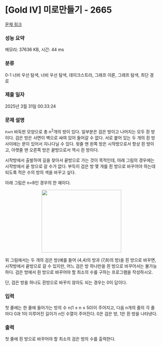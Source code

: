 # [Gold IV] 미로만들기 - 2665 

[문제 링크](https://www.acmicpc.net/problem/2665) 

### 성능 요약

메모리: 37636 KB, 시간: 44 ms

### 분류

0-1 너비 우선 탐색, 너비 우선 탐색, 데이크스트라, 그래프 이론, 그래프 탐색, 최단 경로

### 제출 일자

2025년 3월 31일 00:33:24

### 문제 설명

<p>n×n 바둑판 모양으로 총 n<sup>2</sup>개의 방이 있다. 일부분은 검은 방이고 나머지는 모두 흰 방이다. 검은 방은 사면이 벽으로 싸여 있어 들어갈 수 없다. 서로 붙어 있는 두 개의 흰 방 사이에는 문이 있어서 지나다닐 수 있다. 윗줄 맨 왼쪽 방은 시작방으로서 항상 흰 방이고, 아랫줄 맨 오른쪽 방은 끝방으로서 역시 흰 방이다.</p>

<p>시작방에서 출발하여 길을 찾아서 끝방으로 가는 것이 목적인데, 아래 그림의 경우에는 시작방에서 끝 방으로 갈 수가 없다. 부득이 검은 방 몇 개를 흰 방으로 바꾸어야 하는데 되도록 적은 수의 방의 색을 바꾸고 싶다.</p>

<p>아래 그림은 n=8인 경우의 한 예이다.</p>

<p style="text-align: center;"><img alt="" src="https://www.acmicpc.net/upload/images/MW747ysuRPRpii4KaUvptRDAx46g.png" style="width: 263px; height: 207px; "></p>

<p>위 그림에서는 두 개의 검은 방(예를 들어 (4,4)의 방과 (7,8)의 방)을 흰 방으로 바꾸면, 시작방에서 끝방으로 갈 수 있지만, 어느 검은 방 하나만을 흰 방으로 바꾸어서는 불가능하다. 검은 방에서 흰 방으로 바꾸어야 할 최소의 수를 구하는 프로그램을 작성하시오.</p>

<p>단, 검은 방을 하나도 흰방으로 바꾸지 않아도 되는 경우는 0이 답이다.</p>

### 입력 

 <p>첫 줄에는 한 줄에 들어가는 방의 수 n(1 ≤ n ≤ 50)이 주어지고, 다음 n개의 줄의 각 줄마다 0과 1이 이루어진 길이가 n인 수열이 주어진다. 0은 검은 방, 1은 흰 방을 나타낸다.</p>

### 출력 

 <p>첫 줄에 흰 방으로 바꾸어야 할 최소의 검은 방의 수를 출력한다.</p>

